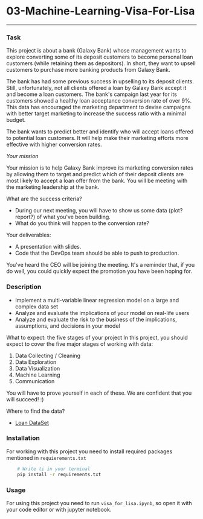# 03-Machine-Learning-Visa-For-Lisa
***
### Task
<p>This project is about a bank (Galaxy Bank) whose management wants to explore converting some of its deposit customers to become personal loan customers (while retaining them as depositors). In short, they want to upsell customers to purchase more banking products from Galaxy Bank.</p>
<p>The bank has had some previous success in upselling to its deposit clients. Still, unfortunately, not all clients offered a loan by Galaxy Bank accept it and become a loan customers. The bank's campaign last year for its customers showed a healthy loan acceptance conversion rate of over 9%. This data has encouraged the marketing department to devise campaigns with better target marketing to increase the success ratio with a minimal budget.</p>
<p>The bank wants to predict better and identify who will accept loans offered to potential loan customers. It will help make their marketing efforts more effective with higher conversion rates.</p>
<p><em>Your mission</em></p>
<p>Your mission is to help Galaxy Bank improve its marketing conversion rates by allowing them to target and predict which of their deposit clients are most likely to accept a loan offer from the bank. You will be meeting with the marketing leadership at the bank.</p>
<p>What are the success criteria?</p>
<ul>
<li>During our next meeting, you will have to show us some data (plot? report?) of what you've been building.</li>
<li>What do you think will happen to the conversion rate?</li>
</ul>
<p>Your deliverables:</p>
<ul>
<li>A presentation with slides.</li>
<li>Code that the DevOps team should be able to push to production.</li>
</ul>
<p>You've heard the CEO will be joining the meeting. It's a reminder that, if you do well, you could quickly expect the promotion you have been hoping for.</p>

### Description 
<ul>
<li>Implement a multi-variable linear regression model on a large and complex data set</li>
<li>Analyze and evaluate the implications of your model on real-life users</li>
<li>Analyze and evaluate the risk to the business of the implications, assumptions, and decisions in your model</li>
</ul>
<p>What to expect: the five stages of your project
In this project, you should expect to cover the five major stages of working with data:</p>
<ol>
<li>Data Collecting / Cleaning</li>
<li>Data Exploration</li>
<li>Data Visualization</li>
<li>Machine Learning</li>
<li>Communication</li>
</ol>
<p>You will have to prove yourself in each of these. We are confident that you will succeed! :)</p>
<p>Where to find the data?</p>
<ul>
<li><a href="https://storage.googleapis.com/qwasar-public/track-ds/Visa_For_Lisa_Loan_Modelling.csv" target="_blank">Loan DataSet</a></li>
</ul>

### Installation
For working with this project you need to install required packages mentioned in `requierements.txt`

```bash
    # Write ti in your terminal
    pip install -r requirements.txt
```

### Usage
For using this project you need to run `visa_for_lisa.ipynb`, so open it with your code editor or with jupyter notebook.

